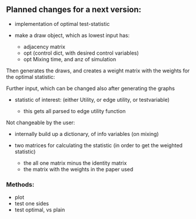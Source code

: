 
## Planned changes for a next version:


* implementation of optimal test-statistic

* make a draw object, which as lowest input has:
    * adjacency matrix
    * opt (control dict, with desired control variables)
    * opt Mixing time, and anz of simulation
    
Then generates the draws, and creates a weight matrix with the 
weights for the optimal statistic:

Further input, which can be changed also after generating the graphs

* statistic of interest: (either Utility, or edge utility, or testvariable)

    * this gets all parsed to edge utility function

Not changeable by the user:
    
* internally build up a dictionary, of info variables (on mixing)
    
* two matrices for calculating the statistic (in order to get the weighted statistic)

    * the all one matrix minus the identity matrix
    * the matrix with the weights in the paper used


### Methods:

* plot
* test one sides
* test optimal, vs plain

